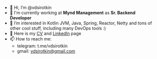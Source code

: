 - 👋 Hi, I’m @vdsirotkin
- 🤠 I'm currently working at **Mynd Management** as **Sr. Backend Developer**
- 👀 I’m interested in Kotlin JVM, Java, Spring, Reactor, Netty and tons of other cool stuff, including many DevOps tools :)
- 📝 Here is my [CV](https://github.com/vdsirotkin/vdsirotkin/blob/main/Resume-Vitaliy-Sirotkin.pdf) and [LinkedIn](https://www.linkedin.com/in/vdsirotkin/) page
- 📫  How to reach me:
  * telegram: t.me/vdsirotkin
  * gmail: vdsirotkin@gmail.com
